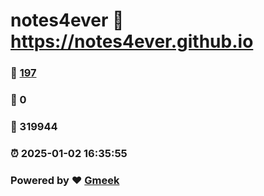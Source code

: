 # notes4ever :link: https://notes4ever.github.io 
### :page_facing_up: [197](https://notes4ever.github.io/tag.html) 
### :speech_balloon: 0 
### :hibiscus: 319944 
### :alarm_clock: 2025-01-02 16:35:55 
### Powered by :heart: [Gmeek](https://github.com/Meekdai/Gmeek)

